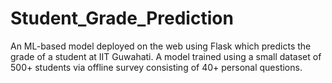 # Student_Grade_Prediction
An ML-based model deployed on the web using Flask which predicts the grade of a student at IIT Guwahati. A model trained using a small dataset of 500+ students via offline survey consisting of 40+ personal questions.
